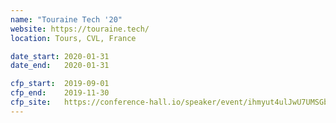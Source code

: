 ```yaml
---
name: "Touraine Tech '20"
website: https://touraine.tech/
location: Tours, CVL, France

date_start: 2020-01-31
date_end:   2020-01-31

cfp_start:  2019-09-01
cfp_end:    2019-11-30
cfp_site:   https://conference-hall.io/speaker/event/ihmyut4ulJwU7UMSGbt4
---
```

